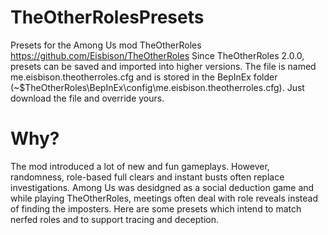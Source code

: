 # TheOtherRolesPresets
Presets for the Among Us mod TheOtherRoles https://github.com/Eisbison/TheOtherRoles
Since TheOtherRoles 2.0.0, presets can be saved and imported into higher versions.
The file is named me.eisbison.theotherroles.cfg and is stored in the BepInEx folder (~\$TheOtherRoles\BepInEx\config\me.eisbison.theotherroles.cfg).
Just download the file and override yours.

# Why?
The mod introduced a lot of new and fun gameplays. However, randomness, role-based full clears and instant busts often replace investigations.
Among Us was desidgned as a social deduction game and while playing TheOtherRoles, meetings often deal with role reveals instead of finding the imposters.
Here are some presets which intend to match nerfed roles and to support tracing and deception.

